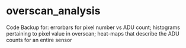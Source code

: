 # overscan_analysis
Code Backup for: errorbars for pixel number vs ADU count;
 histograms pertaining to pixel value in overscan; 
 heat-maps that describe the ADU counts for an entire sensor 

